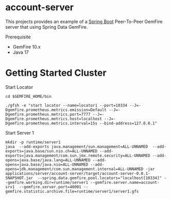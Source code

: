 # account-server

This projects provides an example of a [Spring Boot](https://spring.io/projects/spring-boot) Peer-To-Peer GemFire server 
that using Spring Data GemFire.


Prerequisite

- GemFire 10.x
- Java 17


# Getting Started Cluster


Start Locator

```shell
cd $GEMFIRE_HOME/bin

./gfsh -e "start locator --name=locator1 --port=10334 --J=-Dgemfire.prometheus.metrics.emission=Default --J=-Dgemfire.prometheus.metrics.port=7777 --J=-Dgemfire.prometheus.metrics.host=localhost --J=-Dgemfire.prometheus.metrics.interval=15s --bind-address=127.0.0.1"
```



Start Server 1

```shell
mkdir -p runtime/server1
java  --add-exports java.management/sun.management=ALL-UNNAMED  --add-exports=java.base/sun.nio.ch=ALL-UNNAMED --add-exports=java.management/com.sun.jmx.remote.security=ALL-UNNAMED --add-opens=java.base/java.lang=ALL-UNNAMED --add-opens=java.base/java.nio=ALL-UNNAMED --add-opens=jdk.management/com.sun.management.internal=ALL-UNNAMED -jar applications/server/account-server/target/account-server-0.0.1-SNAPSHOT.jar  --spring.data.gemfire.pool.locators="localhost[10334]" --gemfire.working.dir=runtime/server1 --gemfire.server.name=account-srv1  --gemfire.server.port=40001 --gemfire.statistic.archive.file=runtime/server1/server1.gfs
```